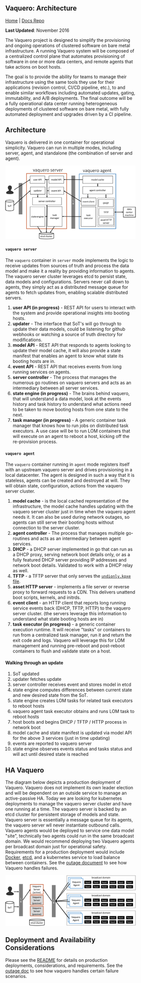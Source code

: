 <head>
      <meta charset="UTF-8">
      <!--[if IE]><meta http-equiv="X-UA-Compatible" content="IE=edge"><![endif]-->
      <meta name="viewport" content="width=device-width, initial-scale=1.0">
      <title>Vaquero Architecture</title>
      <link rel="stylesheet" type="text/css" href="../doc.css">
      <link rel="stylesheet" href="https://fonts.googleapis.com/css?family=Open+Sans:300,300italic,400,400italic,600,600italic%7CNoto+Serif:400,400italic,700,700italic%7CDroid+Sans+Mono:400">
                <link rel='shortcut icon' href='cow.png' type='image/x-icon'/ >
      <style>
        .markdown-body {
          box-sizing: border-box;
          min-width: 200px;
          max-width: 1200px;
          margin: 0 auto;
          padding: 45px;
        }
      </style>
</head><article class="markdown-body">

# Vaquero: Architecture
[Home](https://ciscocloud.github.io/vaquero-docs/) | [Docs Repo](https://github.com/CiscoCloud/vaquero-docs/tree/master)

**Last Updated**: November 2016

The Vaquero project is designed to simplify the provisioning and ongoing operations of clustered software on bare metal infrastructure. A running Vaquero system will be composed of a centralized control plane that automates provisioning of software in one or more data centers, and remote agents that take actions on boot hosts.

The goal is to provide the ability for teams to manage their infrastructure using the same tools they use for their applications (revision control, CI/CD pipeline, etc.), to and enable similar workflows including automated updates, gating, immutability, and A/B deployments. The final outcome will be a fully operational data center running heterogeneous deployments of clustered software on bare metal, with fully automated deployment and upgrades driven by a CI pipeline.

## Architecture

Vaquero is delivered in one container for operational simplicity. Vaquero can run in multiple modes, including server, agent, and standalone (the combination of server and agent).

![](jan17Arch.png)


#### `vaquero server`

The `vaquero` container in `server` mode implements the logic to receive updates from sources of truth and process the data model and make it a reality by providing information to agents. The vaquero server cluster leverages etcd to persist state, data models and configurations. Servers never call down to agents, they simply act as a distributed message queue for agents to fetch updates from, enabling scalable distributed servers.

1. **user API (in progress)** - REST API for users to interact with the system and provide operational insights into booting hosts.
2. **updater** - The interface that SoT's will go through to update their data models, could be listening for github webhooks or watching a source of truth directory for modifications.
3. **model API** - REST API that responds to agents looking to update their model cache, it will also provide a state manifest that enables an agent to know what state its booting hosts are in.
4. **event API** - REST API that receives events from long running services on agents.
5. **server controller** - The process that manages the numerous go routines on vaquero servers and acts as an intermediary between all server services.
6. **state engine (in progress)** - The brains behind vaquero, that will understand a data model, look at the events history and task history to understand what actions need to be taken to move booting hosts from one state to the next.
7. **task manager (in progress)** - A generic container task manager that knows how to run jobs on distributed task executors. A use case will be to run LOM containers that will execute on an agent to reboot a host, kicking off the re-provision process.


#### `vaquero agent`

The `vaquero` container running in `agent` mode registers itself with an upstream vaquero server and drives provisioning in a local datacenter. The agent is designed in such a way that it is stateless, agents can be created and destroyed at will. They will obtain state, configuration, actions from the vaquero server cluster.

1. **model cache** - is the local cached representation of the infrastructure, the model cache handles updating with the vaquero server cluster just in time when the vaquero agent needs it. It can also be used during network outages, so agents can still serve their booting hosts without connection to the server cluster.
2. **agent controller** - The process that manages multiple go-routines and acts as an intermediary between agent services.
3. **DHCP** - a DHCP server implemented in go that can run as a DHCP proxy, serving network boot details only, or as a fully featured DHCP server providing IP addresses and network boot details. Validated to work with a DHCP relay as well.
4. **TFTP** - a TFTP server that only serves the [`undionly.kpxe` file](http://ipxe.org/howto/chainloading).
5. **asset HTTP server** - implements a file server or reverse proxy to forward requests to a CDN. This delivers unattend boot scripts, kernels, and initrds.
6. **event client** - an HTTP client that reports long running service events back (DHCP, TFTP, HTTP) to the vaquero server cluster. (the servers leverage this information to understand what state booting hosts are in)
7. **task executor (in progress)** - a generic container execution runtime. It will receive "tasks" or containers to run from a centralized task manager, run it and return the exit code and logs. Vaquero will leverage this for LOM management and running pre-reboot and post-reboot containers to flush and validate state on a host.

#### Walking through an update
1. SoT updated
2. updater fetches update
3. server controller receives event and stores model in etcd
4. state engine computes differences between current state and new desired state from the SoT.
5. state engine creates LOM tasks for related task executors to reboot hosts
6. vaquero agent task executor obtains and runs LOM task to reboot hosts
7. host boots and begins DHCP / TFTP / HTTP process in network boot
8. model cache and state manifest is updated via model API for the above 3 services (just in time updating)
9. events are reported to vaquero server
10. state engine observes events status and tasks status and will act until desired state is reached

## HA Vaquero

The diagram below depicts a production deployment of Vaquero. Vaquero does not implement its own leader election and will be dependent on an outside service to manage an active-passive HA. Today we are looking for kubernetes deployments to manage the vaquero server cluster and have one running at a time. The vaquero server is backed by an etcd cluster for persistent storage of models and state. Vaquero server is essentially a message queue for its agents, the vaquero server wll never instantiate outbound calls. Vaquero agents would be deployed to service one data model "site", technically two agents could run in the same broadcast domain. We would recommend deploying two Vaquero agents per broadcast domain just for operational safety. Requirements for a production deployment would include [Docker](https://www.docker.com/), [etcd](https://github.com/coreos/etcd), and a kubernetes service to load balance between containers. See the [outage document](outage.html) to see how Vaquero handles failures.

![](jan17HA.png)

## Deployment and Availability Considerations

Please see the [README](README.html) for details on production deployments, considerations, and requirements. See the [outage doc](outage.html) to see how vaquero handles certain failure scenarios.
